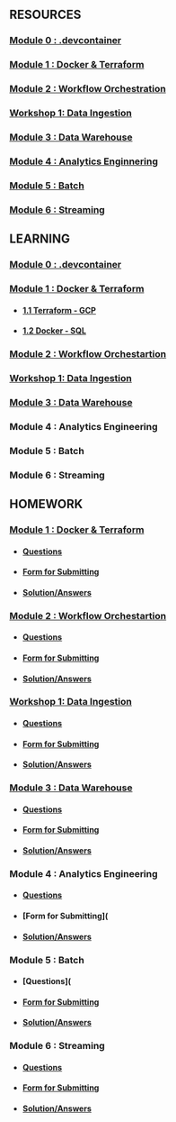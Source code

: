## RESOURCES

### [Module 0 : .devcontainer](https://github.com/DataTalksClub/data-engineering-zoomcamp/tree/main/.devcontainer) 

### [Module 1 : Docker & Terraform](https://github.com/DataTalksClub/data-engineering-zoomcamp/tree/main/01-docker-terraform)

### [Module 2 : Workflow Orchestration](https://github.com/DataTalksClub/data-engineering-zoomcamp/tree/main/02-workflow-orchestration)

### [Workshop 1: Data Ingestion](https://github.com/DataTalksClub/data-engineering-zoomcamp/blob/main/cohorts/2024/workshops/dlt.md)

### [Module 3 : Data Warehouse](https://github.com/DataTalksClub/data-engineering-zoomcamp/tree/main/03-data-warehouse)

### [Module 4 : Analytics Enginnering](https://github.com/DataTalksClub/data-engineering-zoomcamp/tree/main/04-analytics-engineering)

### [Module 5 : Batch](https://github.com/DataTalksClub/data-engineering-zoomcamp/tree/main/05-batch)

### [Module 6 : Streaming](https://github.com/DataTalksClub/data-engineering-zoomcamp/tree/main/06-streaming)


## LEARNING

### [Module 0 : .devcontainer](https://github.com/DataTalksClub/data-engineering-zoomcamp/tree/main/.devcontainer)

### [Module 1 : Docker & Terraform](https://github.com/garjita63/de-zoomcamp-2024/tree/main/learning/module1)

- #### [1.1 Terraform - GCP](https://github.com/garjita63/de-zoomcamp-2024/blob/main/learning/module1/terraform_gcp.md)

- #### [1.2 Docker - SQL](https://github.com/garjita63/de-zoomcamp-2024/blob/main/learning/module1/docker_sql.md)

### [Module 2 : Workflow Orchestartion](https://github.com/garjita63/de-zoomcamp-2024/blob/main/learning/module2/mage-workflow-orchestration.md)

### [Workshop 1: Data Ingestion](https://github.com/garjita63/de-zoomcamp-2024/blob/main/learning/workshop1/data_ingestion.md)

### [Module 3 : Data Warehouse](https://github.com/garjita63/de-zoomcamp-2024/tree/main/learning/module3)

### Module 4 : Analytics Engineering

### Module 5 : Batch

### Module 6 : Streaming


## HOMEWORK

### [Module 1 : Docker & Terraform]()

- #### [Questions](https://github.com/DataTalksClub/data-engineering-zoomcamp/blob/main/cohorts/2024/01-docker-terraform/homework.md)

- #### [Form for Submitting](https://courses.datatalks.club/de-zoomcamp-2024/homework/hw01)

- #### [Solution/Answers](https://github.com/garjita63/de-zoomcamp-2024/blob/main/homewok/HW-01-solution.ipynb)


### [Module 2 : Workflow Orchestartion]()

- #### [Questions](https://github.com/DataTalksClub/data-engineering-zoomcamp/blob/main/cohorts/2024/02-workflow-orchestration/homework.md)

- #### [Form for Submitting](https://courses.datatalks.club/de-zoomcamp-2024/homework/hw2)

- #### [Solution/Answers](https://github.com/garjita63/de-zoomcamp-2024/blob/main/homewok/homework-02.md)


### [Workshop 1: Data Ingestion]()

- #### [Questions](https://github.com/DataTalksClub/data-engineering-zoomcamp/blob/main/cohorts/2024/workshops/dlt.md)

- #### [Form for Submitting](https://courses.datatalks.club/de-zoomcamp-2024/homework/workshop1)

- #### [Solution/Answers](https://github.com/garjita63/de-zoomcamp-2024/blob/main/homewok/workshop1-data-ingestion.md)


### [Module 3 : Data Warehouse]()

- #### [Questions](https://github.com/DataTalksClub/data-engineering-zoomcamp/blob/main/cohorts/2024/03-data-warehouse/homework.md)

- #### [Form for Submitting](https://courses.datatalks.club/de-zoomcamp-2024/homework/hw3)

- #### [Solution/Answers](https://github.com/garjita63/de-zoomcamp-2024/blob/main/homewok/module3-datawarehouse.md)


### Module 4 : Analytics Engineering

- #### [Questions](https://github.com/DataTalksClub/data-engineering-zoomcamp/blob/main/cohorts/2024/04-analytics-engineering/homework.md)

- #### [Form for Submitting](

- #### [Solution/Answers]()


### Module 5 : Batch

- #### [Questions](

- #### [Form for Submitting]()

- #### [Solution/Answers]()

### Module 6 : Streaming

- #### [Questions]()

- #### [Form for Submitting]()

- #### [Solution/Answers]()

